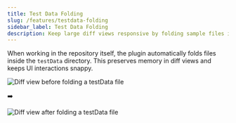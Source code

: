 ```yaml
---
title: Test Data Folding
slug: /features/testdata-folding
sidebar_label: Test Data Folding
description: Keep large diff views responsive by folding sample files in `testData`.
---
```


When working in the repository itself, the plugin automatically folds files inside the `testData` directory. This preserves memory in diff views and keeps UI interactions snappy.

![Diff view before folding a testData file](https://github.com/AntoniRokitnicki/AdvancedExpressionFolding/assets/3055326/89ccca5b-92ce-47ad-b051-7eabb39f94c2)

➡️

![Diff view after folding a testData file](https://github.com/AntoniRokitnicki/AdvancedExpressionFolding/assets/3055326/440c30a8-1088-4e6a-bf25-bde6627aa7af)
